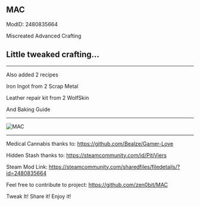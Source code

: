 MAC
-------------
ModID: 2480835664

Miscreated Advanced Crafting

Little tweaked crafting...
---------------------------------
---------------------------------
Also added 2 recipes

Iron Ingot from 2 Scrap Metal

Leather repair kit from 2 WolfSkin

And Baking Guide
________________________________________________
![MAC](https://raw.githubusercontent.com/zen0bit/MACenhaced/WIP/screenshot/MAC.jpg)
________________________________________________
Medical Cannabis thanks to:
https://github.com/Bealze/Gamer-Love

Hidden Stash thanks to:
https://steamcommunity.com/id/PitiViers

Steam Mod Link:
https://steamcommunity.com/sharedfiles/filedetails/?id=2480835664

Feel free to contribute to project:
https://github.com/zen0bit/MAC

Tweak It! Share it! Enjoy it!
